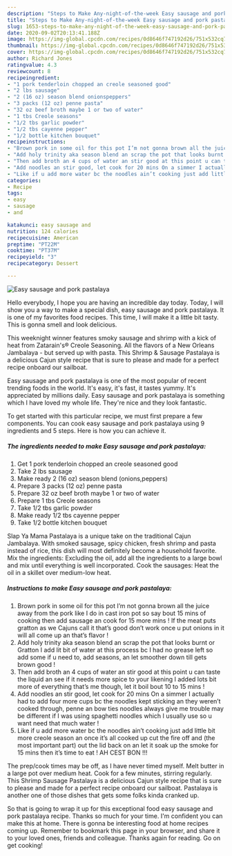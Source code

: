 ```yaml
---
description: "Steps to Make Any-night-of-the-week Easy sausage and pork pastalaya"
title: "Steps to Make Any-night-of-the-week Easy sausage and pork pastalaya"
slug: 1653-steps-to-make-any-night-of-the-week-easy-sausage-and-pork-pastalaya
date: 2020-09-02T20:13:41.188Z
image: https://img-global.cpcdn.com/recipes/0d8646f747192d26/751x532cq70/easy-sausage-and-pork-pastalaya-recipe-main-photo.jpg
thumbnail: https://img-global.cpcdn.com/recipes/0d8646f747192d26/751x532cq70/easy-sausage-and-pork-pastalaya-recipe-main-photo.jpg
cover: https://img-global.cpcdn.com/recipes/0d8646f747192d26/751x532cq70/easy-sausage-and-pork-pastalaya-recipe-main-photo.jpg
author: Richard Jones
ratingvalue: 4.3
reviewcount: 8
recipeingredient:
- "1 pork tenderloin chopped an creole seasoned good"
- "2 lbs sausage"
- "2 (16 oz) season blend onionspeppers"
- "3 packs (12 oz) penne pasta"
- "32 oz beef broth maybe 1 or two of water"
- "1 tbs Creole seasons"
- "1/2 tbs garlic powder"
- "1/2 tbs cayenne pepper"
- "1/2 bottle kitchen bouquet"
recipeinstructions:
- "Brown pork in some oil for this pot I’m not gonna brown all the juice away from the pork like I do in cast iron pot so say bout 15 mins of cooking then add sausage an cook for 15 more mins ! If the meat puts gratton as we Cajuns call it that’s good don’t work once u put onions in it will all come up an that’s flavor !"
- "Add holy trinity aka season blend an scrap the pot that looks burnt or Gratton I add lit bit of water at this process bc I had no grease left so add some if u need to, add seasons, an let smoother down till gets brown good !"
- "Then add broth an 4 cups of water an stir good at this point u can taste the liquid an see if it needs more spice to your likening I added lots bit more of everything that’s me though, let it boil bout 10 to 15 mins !"
- "Add noodles an stir good, let cook for 20 mins On a simmer I actually had to add four more cups bc the noodles kept sticking an they weren’t cooked through, penne an bow ties noodles always give me trouble may be different if I was using spaghetti noodles which I usually use so u want need that much water !"
- "Like if u add more water bc the noodles ain’t cooking just add little bit more creole season an once it’s all cooked up cut the fire off and (the most important part) out the lid back on an let it soak up the smoke for 15 mins then it’s time to eat ! AH CEST BON !!!"
categories:
- Recipe
tags:
- easy
- sausage
- and

katakunci: easy sausage and 
nutrition: 124 calories
recipecuisine: American
preptime: "PT22M"
cooktime: "PT37M"
recipeyield: "3"
recipecategory: Dessert

---
```



![Easy sausage and pork pastalaya](https://img-global.cpcdn.com/recipes/0d8646f747192d26/751x532cq70/easy-sausage-and-pork-pastalaya-recipe-main-photo.jpg)

Hello everybody, I hope you are having an incredible day today. Today, I will show you a way to make a special dish, easy sausage and pork pastalaya. It is one of my favorites food recipes. This time, I will make it a little bit tasty. This is gonna smell and look delicious.

This weeknight winner features smoky sausage and shrimp with a kick of heat from Zatarain&#39;s® Creole Seasoning. All the flavors of a New Orleans Jambalaya - but served up with pasta. This Shrimp &amp; Sausage Pastalaya is a delicious Cajun style recipe that is sure to please and made for a perfect recipe onboard our sailboat.

Easy sausage and pork pastalaya is one of the most popular of recent trending foods in the world. It's easy, it's fast, it tastes yummy. It's appreciated by millions daily. Easy sausage and pork pastalaya is something which I have loved my whole life. They're nice and they look fantastic.


To get started with this particular recipe, we must first prepare a few components. You can cook easy sausage and pork pastalaya using 9 ingredients and 5 steps. Here is how you can achieve it.

<!--inarticleads1-->

##### The ingredients needed to make Easy sausage and pork pastalaya:

1. Get 1 pork tenderloin chopped an creole seasoned good
1. Take 2 lbs sausage
1. Make ready 2 (16 oz) season blend (onions,peppers)
1. Prepare 3 packs (12 oz) penne pasta
1. Prepare 32 oz beef broth maybe 1 or two of water
1. Prepare 1 tbs Creole seasons
1. Take 1/2 tbs garlic powder
1. Make ready 1/2 tbs cayenne pepper
1. Take 1/2 bottle kitchen bouquet


Slap Ya Mama Pastalaya is a unique take on the traditional Cajun Jambalaya. With smoked sausage, spicy chicken, fresh shrimp and pasta instead of rice, this dish will most definitely become a household favorite. Mix the ingredients: Excluding the oil, add all the ingredients to a large bowl and mix until everything is well incorporated. Cook the sausages: Heat the oil in a skillet over medium-low heat. 

<!--inarticleads2-->

##### Instructions to make Easy sausage and pork pastalaya:

1. Brown pork in some oil for this pot I’m not gonna brown all the juice away from the pork like I do in cast iron pot so say bout 15 mins of cooking then add sausage an cook for 15 more mins ! If the meat puts gratton as we Cajuns call it that’s good don’t work once u put onions in it will all come up an that’s flavor !
1. Add holy trinity aka season blend an scrap the pot that looks burnt or Gratton I add lit bit of water at this process bc I had no grease left so add some if u need to, add seasons, an let smoother down till gets brown good !
1. Then add broth an 4 cups of water an stir good at this point u can taste the liquid an see if it needs more spice to your likening I added lots bit more of everything that’s me though, let it boil bout 10 to 15 mins !
1. Add noodles an stir good, let cook for 20 mins On a simmer I actually had to add four more cups bc the noodles kept sticking an they weren’t cooked through, penne an bow ties noodles always give me trouble may be different if I was using spaghetti noodles which I usually use so u want need that much water !
1. Like if u add more water bc the noodles ain’t cooking just add little bit more creole season an once it’s all cooked up cut the fire off and (the most important part) out the lid back on an let it soak up the smoke for 15 mins then it’s time to eat ! AH CEST BON !!!


The prep/cook times may be off, as I have never timed myself. Melt butter in a large pot over medium heat. Cook for a few minutes, stirring regularly. This Shrimp Sausage Pastalaya is a delicious Cajun style recipe that is sure to please and made for a perfect recipe onboard our sailboat. Pastalaya is another one of those dishes that gets some folks kinda cranked up. 

So that is going to wrap it up for this exceptional food easy sausage and pork pastalaya recipe. Thanks so much for your time. I'm confident you can make this at home. There is gonna be interesting food at home recipes coming up. Remember to bookmark this page in your browser, and share it to your loved ones, friends and colleague. Thanks again for reading. Go on get cooking!
